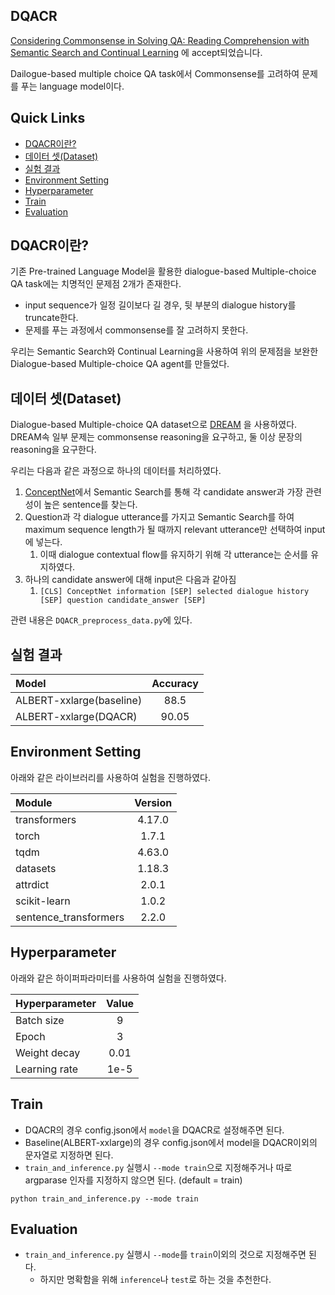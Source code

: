 ## DQACR

[Considering Commonsense in Solving QA: Reading Comprehension with Semantic Search and Continual Learning](https://www.mdpi.com/2076-3417/12/9/4099) 에 accept되었습니다.

Dailogue-based multiple choice QA task에서 Commonsense를 고려하여 문제를 푸는 language model이다.

## Quick Links

  - [DQACR이란?](#what_is_dqacr)
  - [데이터 셋(Dataset)](#dataset)
  - [실험 결과](#result)
  - [Environment Setting](#environment_setting)
  - [Hyperparameter](#hyperparameter)
  - [Train](#train)
  - [Evaluation](#evaluation)

## DQACR이란?

기존 Pre-trained Language Model을 활용한 dialogue-based Multiple-choice QA task에는 치명적인 문제점 2개가 존재한다.
* input sequence가 일정 길이보다 길 경우, 뒷 부분의 dialogue history를 truncate한다.
* 문제를 푸는 과정에서 commonsense를 잘 고려하지 못한다. 

우리는 Semantic Search와 Continual Learning을 사용하여 위의 문제점을 보완한 Dialogue-based Multiple-choice QA agent를 만들었다.

## 데이터 셋(Dataset)
Dialogue-based Multiple-choice QA dataset으로 [DREAM](https://dataset.org/dream/) 을 사용하였다.
DREAM속 일부 문제는 commonsense reasoning을 요구하고, 둘 이상 문장의 reasoning을 요구한다.

우리는 다음과 같은 과정으로 하나의 데이터를 처리하였다.
1. [ConceptNet](https://conceptnet.io/)에서 Semantic Search를 통해 각 candidate answer과 가장 관련성이 높은 sentence를 찾는다.
2. Question과 각 dialogue utterance를 가지고 Semantic Search를 하여 maximum sequence length가 될 때까지 relevant utterance만 선택하여 input에 넣는다.
   1. 이때 dialogue contextual flow를 유지하기 위해 각 utterance는 순서를 유지하였다.
3. 하나의 candidate answer에 대해 input은 다음과 같아짐
   1. `[CLS] ConceptNet information [SEP] selected dialogue history [SEP] question candidate_answer [SEP]`

관련 내용은 `DQACR_preprocess_data.py`에 있다.

## 실험 결과

| Model                    | Accuracy |
|:-------------------------|:--------:|
| ALBERT-xxlarge(baseline) |   88.5   |
| ALBERT-xxlarge(DQACR)    |  90.05   |

## Environment Setting

아래와 같은 라이브러리를 사용하여 실험을 진행하였다.

| Module                | Version |
|:----------------------|:-------:|
| transformers          | 4.17.0  |
| torch                 |  1.7.1  |
| tqdm                  | 4.63.0  |
| datasets              | 1.18.3  |
| attrdict              |  2.0.1  |
| scikit-learn          |  1.0.2  |
| sentence_transformers |  2.2.0  |

## Hyperparameter

아래와 같은 하이퍼파라미터를 사용하여 실험을 진행하였다.

| Hyperparameter | Value |
|:---------------|:-----:|
| Batch size     |   9   |
| Epoch          |   3   |
| Weight decay   | 0.01  |
| Learning rate  | 1e-5  |

## Train

* DQACR의 경우 config.json에서 `model`을 DQACR로 설정해주면 된다.
* Baseline(ALBERT-xxlarge)의 경우 config.json에서 model을 DQACR이외의 문자열로 지정하면 된다.
* `train_and_inference.py` 실행시 `--mode train`으로 지정해주거나 따로 argparase 인자를 지정하지 않으면 된다. (default =  train)

 `python train_and_inference.py --mode train`

## Evaluation
* `train_and_inference.py` 실행시 `--mode`를 `train`이외의 것으로 지정해주면 된다. 
  * 하지만 명확함을 위해 `inference`나 `test`로 하는 것을 추천한다.
